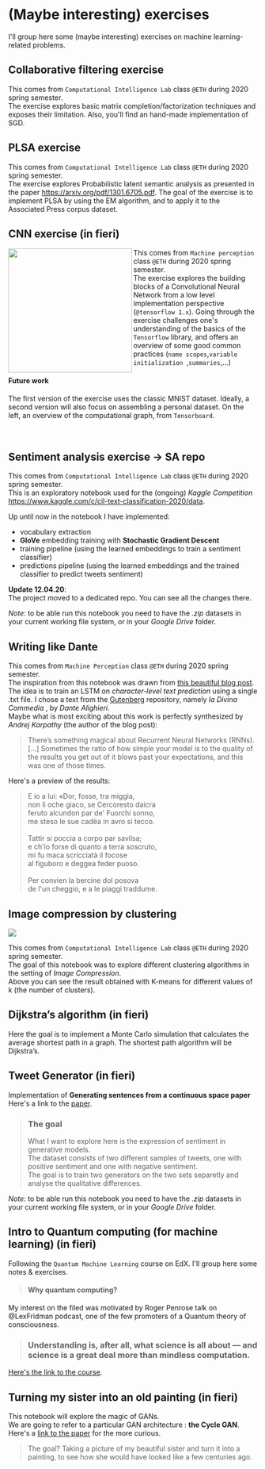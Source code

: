 # (Maybe interesting) exercises
I'll group here some (maybe interesting) exercises on machine learning-related problems. 

## Collaborative filtering exercise

This comes from ```Computational Intelligence Lab``` class ```@ETH``` during 2020 spring semester. <br>
The exercise explores basic matrix completion/factorization techniques and exposes their limitation. 
Also, you'll find an hand-made implementation of SGD.

## PLSA exercise
This comes from ```Computational Intelligence Lab``` class ```@ETH``` during 2020 spring semester. <br>
The exercise explores Probabilistic latent semantic analysis as presented in the paper https://arxiv.org/pdf/1301.6705.pdf. 
The goal of the exercise is to implement PLSA by using the EM algorithm, and to apply it to the Associated Press corpus dataset.

## CNN exercise (in fieri)

<img src="https://github.com/GiuliaLanzillotta/exercises/blob/master/ComputationalGraph.jpg" width=250 align=left>

This comes from ```Machine perception``` class ```@ETH``` during 2020 spring semester. <br>The exercise explores the building blocks of a Convolutional Neural Network from a low level implementation perspective (```@tensorflow 1.x```). Going through the exercise challenges one's understanding of the basics of the ```Tensorflow``` library, and offers an overview of some good common practices (```name scopes```,```variable initialization ```,```summaries```,...)
#### Future work
The first version of the exercise uses the classic MNIST dataset. Ideally, a second version will also focus on assembling a personal dataset. 
On the left, an overview of the computational graph, from ```Tensorboard```. <br>
<br>
<br>

## Sentiment analysis exercise -> SA repo
This comes from ```Computational Intelligence Lab``` class ```@ETH``` during 2020 spring semester. <br>
This is an exploratory notebook used for the (ongoing) *Kaggle Competition* https://www.kaggle.com/c/cil-text-classification-2020/data.

Up until now in the notebook I have implemented:
- vocabulary extraction 
- **GloVe** embedding training with **Stochastic Gradient Descent**
- training pipeline (using the learned embeddings to train a sentiment classifier)
- predictions pipeline (using the learned embeddings and the trained classifier to predict tweets sentiment)

**Update 12.04.20**:<br>
The project moved to a dedicated repo. You can see all the changes there. 

*Note*: to be able run this notebook you need to have the *.zip* datasets in your current working file system, or in your *Google Drive* folder.

## Writing like Dante

This comes from ```Machine Perception``` class ```@ETH``` during 2020 spring semester. <br>
The inspiration from this notebook was drawn from [this beautiful blog post](http://karpathy.github.io/2015/05/21/rnn-effectiveness/).
The idea is to train an LSTM on *character-level text prediction* using a single .txt file. I chose a text from the [Gutenberg](http://www.gutenberg.org/) repository, namely *la Divina Commedia* , by *Dante Alighieri*. 
<br> Maybe what is most exciting about this work is perfectly synthesized by *Andrej Karpathy* (the author of the blog post): 
 > There’s something magical about Recurrent Neural Networks (RNNs). [...] Sometimes the ratio of how simple your model is to the quality of the results you get out of it blows past your expectations, and this was one of those times. 
 
Here's a preview of the results: 
> E io a lui: «Dor, fosse, tra miggia,<br>
  non li oche giaco, se Cercoresto daicra<br>
  feruto alcundon par de' Fuorchi sonno,<br>
  me steso le sue cadëa in avro si tecco.<br><br>
  Tattir si poccia a corpo par savilsa;<br>
  e ch'io forse di quanto a terra soscruto,<br>
  mi fu maca scricciatà il focose<br>
  al figuboro e deggea feder puoso.<br><br>
  Per convien la bercine dol posova<br>
  de l'un cheggio, e a le piaggi traddume.<br>


## Image compression by clustering
<img src="https://github.com/GiuliaLanzillotta/exercises/blob/master/compressions.jpg">

This comes from ```Computational Intelligence Lab``` class ```@ETH``` during 2020 spring semester. <br>
The goal of this notebook was to explore different clustering algorithms in the setting of *Image Compression*. <br>
Above you can see the result obtained with K-means for different values of k (the number of clusters). 

## Dijkstra’s algorithm (in fieri)

Here the goal is to implement a Monte Carlo simulation that calculates the average shortest path in a graph. The shortest path algorithm will be Dijkstra’s.

## Tweet Generator (in fieri)
Implementation of **Generating sentences from a continuous space paper**<br>
Here's a link to the [paper](https://arxiv.org/pdf/1511.06349v4.pdf).

> ### The goal 
> What I want to explore here is the expression of sentiment in generative models. <br>
> The dataset consists of two different samples of tweets, one with positive sentiment and one with negative sentiment. <br>
> The goal is to train two generators on the two sets separetly and analyse the qualitative differences.

*Note*: to be able run this notebook you need to have the *.zip* datasets in your current working file system, or in your *Google Drive* folder.

## Intro to Quantum computing (for machine learning) (in fieri)
Following the ```Quantum Machine Learning``` course on EdX. I'll group here some notes & exercises. <br>
>#### Why quantum computing? <br>
My interest on the filed was motivated by Roger Penrose talk on @LexFridman podcast, one of the few promoters of a Quantum theory of consciousness. 
> ### Understanding is, after all, what science is all about — and science is a great deal more than mindless computation. <br>
[Here's the link to the course](https://courses.edx.org/courses/course-v1:University_of_TorontoX+UTQML101x+2T2019/course/). 

## Turning my sister into an old painting (in fieri)
This notebook will explore the magic of GANs. <br>
We are going to refer to a particular GAN architecture : **the Cycle GAN**. Here's a [link to the paper](https://arxiv.org/pdf/1703.10593.pdf) for the more curious. 

>  The goal? Taking a picture of my beautiful sister and turn it into a painting, to see how she would have looked like a few centuries ago. 
